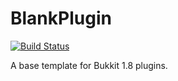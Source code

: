 # BlankPlugin

[![Build Status](https://travis-ci.org/SpaceHex/BlankPlugin.svg?branch=master)](https://travis-ci.org/SpaceHex/BlankPlugin)

A base template for Bukkit 1.8 plugins.
